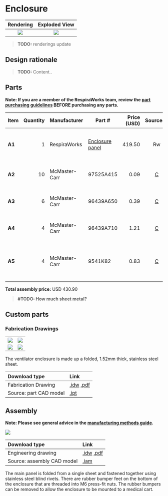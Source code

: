 # Enclosure

| Rendering | Exploded View |
:------------------:|:-----------------:|
| ![](images/enclosure_rendering.jpg)  | ![](images/enclosure_exploded.jpg)  |

> **TODO:** renderings update

## Design rationale

> **TODO:** Content..

## Parts

**Note: If you are a member of the RespiraWorks team, review the [part purchasing guidelines][ppg]
BEFORE purchasing any parts.**

[ppg]: ../purchasing_guidelines.md

| Item  | Quantity | Manufacturer  | Part #                   | Price (USD) | Sources[*][ppg]| Notes |
| ----- |---------:| ------------- | ------------------------ | -----------:|:--------------:|:------|
|**A1** | 1        | RespiraWorks  | [Enclosure panel][a1rw]  | 419.50      | Rw             | Ventilator enclosure, bent sheet metal |
|**A2** | 10       | McMaster-Carr | 97525A415                | 0.09        | [C][a2mcmc]    | 1/8" blind rivets (can also be 3mm) |
|**A3** | 6        | McMaster-Carr | 96439A650                | 0.39        | [C][a3mcmc]    | M4 self-clinching / press-fit nut |
|**A4** | 4        | McMaster-Carr | 96439A710                | 1.21        | [C][a4mcmc]    | M6 self-clinching / press-fit nut |
|**A5** | 4        | McMaster-Carr | 9541K82                  | 0.83        | [C][a5mcmc]    | M6 threaded-stud bumper, used as feet |

**Total assembly price:** USD 430.90

>**#TODO: How much sheet metal?**

[a1rw]:    #custom-parts
[a2mcmc]:  https://www.mcmaster.com/97525A415/
[a3mcmc]:  https://www.mcmaster.com/96439A650/
[a4mcmc]:  https://www.mcmaster.com/96439A710/
[a5mcmc]:  https://www.mcmaster.com/9541K82/

## Custom parts

### Fabrication Drawings

|  |   |
|---|---|
| [![](images/fab_drawing_2.jpg)](enclosure.pdf) | [![](images/fab_drawing_3.jpg)](enclosure.pdf) |
| [![](images/fab_drawing_4.jpg)](enclosure.pdf) | [![](images/fab_drawing_5.jpg)](enclosure.pdf) |

The ventilator enclosure is made up a folded, 1.52mm thick, stainless steel sheet.

| Download type | Link   |
|:--------------|:-------|
| Fabrication Drawing    | [.idw](enclosure.idw) [.pdf](enclosure.pdf) |
| Source: part CAD model | [.ipt](enclosure.ipt) |

## Assembly

**Note: Please see general advice in the [manufacturing methods guide](../methods).**

[![](images/fab_drawing_1.jpg)](enclosure.pdf)

| Download type | Link   |
|:--------------|:-------|
| Engineering drawing        | [.idw](enclosure.idw) [.pdf](enclosure.pdf) |
| Source: assembly CAD model | [.iam](enclosure_assembly.iam) |

The main panel is folded from a single sheet and fastened together using stainless steel blind rivets. There
are rubber bumper feet on the bottom of the enclosure that are threaded into M6 press-fit nuts. The rubber bumpers
can be removed to allow the enclosure to be mounted to a medical cart.

